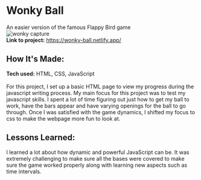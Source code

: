 # Wonky Ball
An easier version of the famous Flappy Bird game
<br>
![wonky capture](https://user-images.githubusercontent.com/109254463/215359116-fbc722cb-1600-45d5-a9b1-ce0527fe5c9e.PNG)
<br>
**Link to project:** https://wonky-ball.netlify.app/

## How It's Made:
**Tech used:** HTML, CSS, JavaScript
<br>
<br>
For this project, I set up a basic HTML page to view my progress during the javascript writing process. My  main focus for this project was to test my javascript skills. I spent a lot of time figuring out just how to get my ball to work, have the bars appear and have varying openings for the ball to go through. Once I was satisfied with the game dynamics, I shifted my focus to css to make the webpage more fun to look at. 

## Lessons Learned:

I learned a lot about how dynamic and powerful JavaScript can be. It was extremely challenging to make sure all the bases were covered to make sure the game worked properly along with learning new aspects such as time intervals. 
